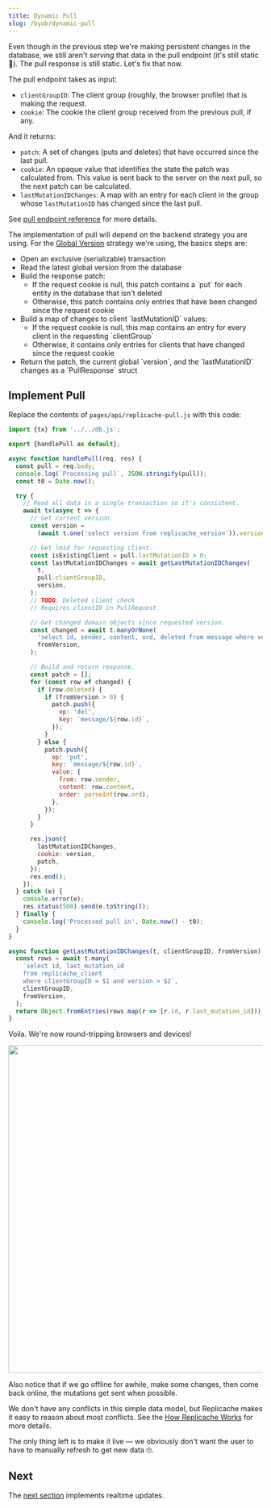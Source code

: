```yaml
---
title: Dynamic Pull
slug: /byob/dynamic-pull
---
```


Even though in the previous step we're making persistent changes in the database, we still aren't _serving_ that data in the pull endpoint (it's still static 🤣). The pull response is still static. Let's fix that now.

The pull endpoint takes as input:

- `clientGroupID`: The client group (roughly, the browser profile) that is making the request.
- `cookie`: The cookie the client group received from the previous pull, if any.

And it returns:

- `patch`: A set of changes (puts and deletes) that have occurred since the last pull.
- `cookie`: An opaque value that identifies the state the patch was calculated from. This value is sent back to the server on the next pull, so the next patch can be calculated.
- `lastMutationIDChanges`: A map with an entry for each client in the group whose `lastMutationID` has changed since the last pull.

See [pull endpoint reference](/reference/server-pull) for more details.

The implementation of pull will depend on the backend strategy you are using. For the [Global Version](/concepts/diff/global-version) strategy we're using, the basics steps are:

<ul>
  <li>Open an exclusive (serializable) transaction</li>
  <li>Read the latest global version from the database</li>
  <li>Build the response patch:
    <ul>
      <li>If the request cookie is null, this patch contains a `put` for each entity in the database that isn't deleted</li>
      <li>Otherwise, this patch contains only entries that have been changed since the request cookie</li>
    </ul>
  </li>
  <li>Build a map of changes to client `lastMutationID` values:
    <ul>
      <li>If the request cookie is null, this map contains an entry for every client in the requesting `clientGroup`</li>
      <li>Otherwise, it contains only entries for clients that have changed since the request cookie</li>
    </ul>
  </li>
  <li>Return the patch, the current global `version`, and the `lastMutationID` changes as a `PullResponse` struct</li>
</ul>

## Implement Pull

Replace the contents of `pages/api/replicache-pull.js` with this code:

```js
import {tx} from '../../db.js';

export {handlePull as default};

async function handlePull(req, res) {
  const pull = req.body;
  console.log(`Processing pull`, JSON.stringify(pull));
  const t0 = Date.now();

  try {
    // Read all data in a single transaction so it's consistent.
    await tx(async t => {
      // Get current version.
      const version =
        (await t.one('select version from replicache_version')).version ?? 0;

      // Get lmid for requesting client.
      const isExistingClient = pull.lastMutationID > 0;
      const lastMutationIDChanges = await getLastMutationIDChanges(
        t,
        pull.clientGroupID,
        version,
      );
      // TODO: Deleted client check
      // Requires clientID in PullRequest

      // Get changed domain objects since requested version.
      const changed = await t.manyOrNone(
        'select id, sender, content, ord, deleted from message where version > $1',
        fromVersion,
      );

      // Build and return response.
      const patch = [];
      for (const row of changed) {
        if (row.deleted) {
          if (fromVersion > 0) {
            patch.push({
              op: 'del',
              key: `message/${row.id}`,
            });
          }
        } else {
          patch.push({
            op: 'put',
            key: `message/${row.id}`,
            value: {
              from: row.sender,
              content: row.content,
              order: parseInt(row.ord),
            },
          });
        }
      }

      res.json({
        lastMutationIDChanges,
        cookie: version,
        patch,
      });
      res.end();
    });
  } catch (e) {
    console.error(e);
    res.status(500).send(e.toString());
  } finally {
    console.log('Processed pull in', Date.now() - t0);
  }
}

async function getLastMutationIDChanges(t, clientGroupID, fromVersion) {
  const rows = await t.many(
    `select id, last_mutation_id
    from replicache_client
    where clientGroupID = $1 and version > $2`,
    clientGroupID,
    fromVersion,
  );
  return Object.fromEntries(rows.map(r => [r.id, r.last_mutation_id]));
}
```

Voila. We're now round-tripping browsers and devices!

<p class="text--center">
  <img src="/img/setup/manual-sync.webp" width="650"/>
</p>

Also notice that if we go offline for awhile, make some changes, then come back online, the mutations get sent when possible.

We don't have any conflicts in this simple data model, but Replicache makes it easy to reason about most conflicts. See the [How Replicache Works](/concepts/how-it-works) for more details.

The only thing left is to make it live — we obviously don't want the user to have to manually refresh to get new data 🙄.

## Next

The [next section](./poke.md) implements realtime updates.
